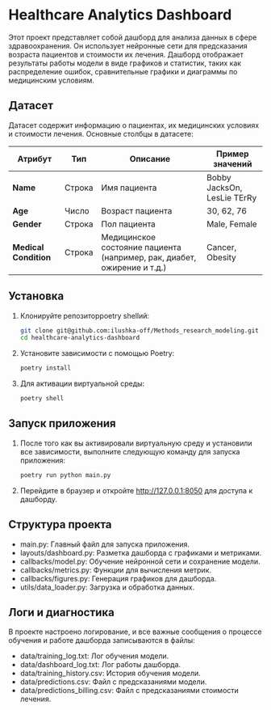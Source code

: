 # Healthcare Analytics Dashboard

Этот проект представляет собой дашборд для анализа данных в сфере здравоохранения. Он использует нейронные сети для предсказания возраста пациентов и стоимости их лечения. Дашборд отображает результаты работы модели в виде графиков и статистик, таких как распределение ошибок, сравнительные графики и диаграммы по медицинским условиям.

## Датасет

Датасет содержит информацию о пациентах, их медицинских условиях и стоимости лечения. Основные столбцы в датасете:

| **Атрибут**           | **Тип**      | **Описание**                                                                 | **Пример значений**                |
|-----------------------|--------------|-------------------------------------------------------------------------------|------------------------------------|
| **Name**              | Строка       | Имя пациента                                                                 | Bobby JacksOn, LesLie TErRy       |
| **Age**               | Число        | Возраст пациента                                                              | 30, 62, 76                        |
| **Gender**            | Строка       | Пол пациента                                                                  | Male, Female                      |
| **Medical Condition** | Строка       | Медицинское состояние пациента (например, рак, диабет, ожирение и т.д.)       | Cancer, Obesity                   |


## Установка

1. Клонируйте репозиторpoetry shellий:

    ```bash
    git clone git@github.com:ilushka-off/Methods_research_modeling.git
    cd healthcare-analytics-dashboard
    ```

2. Установите зависимости с помощью Poetry:

    ```bash
    poetry install
    ```

3. Для активации виртуальной среды:

    ```bash
    poetry shell
    ```

## Запуск приложения

1. После того как вы активировали виртуальную среду и установили все зависимости, выполните следующую команду для запуска приложения:

    ```bash
    poetry run python main.py
    ```

2. Перейдите в браузер и откройте http://127.0.0.1:8050 для доступа к дашборду.

## Структура проекта

- main.py: Главный файл для запуска приложения.
- layouts/dashboard.py: Разметка дашборда с графиками и метриками.
- callbacks/model.py: Обучение нейронной сети и сохранение модели.    
- callbacks/metrics.py: Функции для вычисления метрик.
- callbacks/figures.py: Генерация графиков для дашборда.
- utils/data_loader.py: Загрузка и обработка данных.

## Логи и диагностика

В проекте настроено логирование, и все важные сообщения о процессе обучения и работе дашборда записываются в файлы:

- data/training_log.txt: Лог обучения модели.
- data/dashboard_log.txt: Лог работы дашборда.
- data/training_history.csv: История обучения модели.
- data/predictions.csv: Файл с предсказаниями модели.
- data/predictions_billing.csv: Файл с предсказаниями стоимости лечения.
